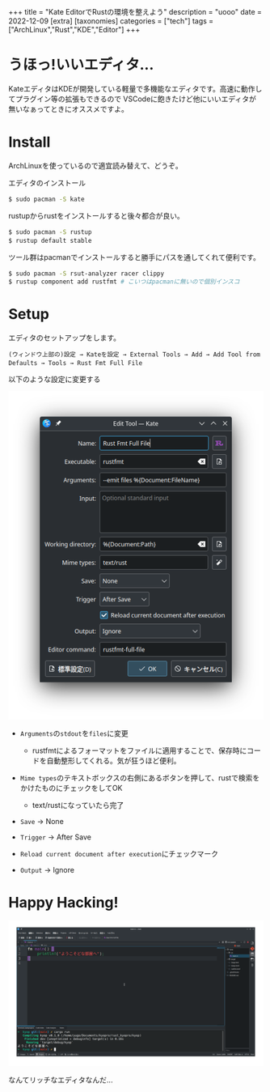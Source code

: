 +++
title = "Kate EditorでRustの環境を整えよう"
description = "uooo"
date = 2022-12-09
[extra]
[taxonomies]
categories = ["tech"]
tags = ["ArchLinux","Rust","KDE","Editor"]
+++

# うほっ!いいエディタ...

KateエディタはKDEが開発している軽量で多機能なエディタです。高速に動作してプラグイン等の拡張もできるので
VSCodeに飽きたけど他にいいエディタが無いなぁってときにオススメですよ。

# Install

ArchLinuxを使っているので適宜読み替えて、どうぞ。

エディタのインストール
```bash
$ sudo pacman -S kate
```

rustupからrustをインストールすると後々都合が良い。

```bash
$ sudo pacman -S rustup
$ rustup default stable
```

ツール群はpacmanでインストールすると勝手にパスを通してくれて便利です。
```bash
$ sudo pacman -S rsut-analyzer racer clippy
$ rustup component add rustfmt # こいつはpacmanに無いので個別インスコ
```

# Setup

エディタのセットアップをします。

`(ウィンドウ上部の)設定 → Kateを設定 → External Tools → Add → Add Tool from Defaults → Tools → Rust Fmt Full File `

以下のような設定に変更する

![stdout->files](kate01.png)

- `Arguments`の`stdout`を`files`に変更
    * rustfmtによるフォーマットをファイルに適用することで、保存時にコードを自動整形してくれる。気が狂うほど便利。

- `Mime types`のテキストボックスの右側にあるボタンを押して、rustで検索をかけたものにチェックをしてOK
    * text/rustになっていたら完了

- `Save` → None
- `Trigger` → After Save
- `Reload current document after execution`にチェックマーク
- `Output` → Ignore

# Happy Hacking!

![なんてリッチなエディタなんだdot png](kate02.png)

なんてリッチなエディタなんだ...




